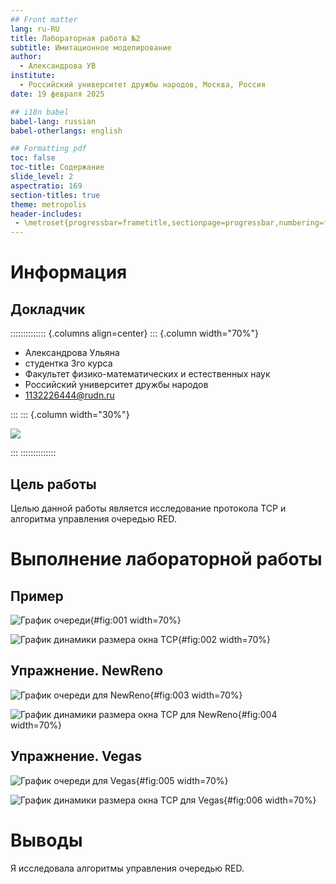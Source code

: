 ```yaml
---
## Front matter
lang: ru-RU
title: Лабораторная работа №2
subtitle: Имитационное моделирование
author:
  - Александрова УВ
institute:
  - Российский университет дружбы народов, Москва, Россия
date: 19 февраля 2025

## i18n babel
babel-lang: russian
babel-otherlangs: english

## Formatting pdf
toc: false
toc-title: Содержание
slide_level: 2
aspectratio: 169
section-titles: true
theme: metropolis
header-includes:
 - \metroset{progressbar=frametitle,sectionpage=progressbar,numbering=fraction}
---
```


# Информация

## Докладчик

:::::::::::::: {.columns align=center}
::: {.column width="70%"}

  * Александрова Ульяна
  * студентка 3го курса
  * Факультет физико-математических и естественных наук
  * Российский университет дружбы народов
  * [1132226444@rudn.ru](mailto:1132226444@rudn.ru)

:::
::: {.column width="30%"}

![](./image/yana.jpg)

:::
::::::::::::::

## Цель работы

Целью данной работы является исследование протокола TCP и алгоритма управления очередью RED.

# Выполнение лабораторной работы

## Пример

![График очереди](image/1.png){#fig:001 width=70%}

![График динамики размера окна TCP](image/2.png){#fig:002 width=70%}

## Упражнение. NewReno

![График очереди для NewReno](image/4.png){#fig:003 width=70%}

![График динамики размера окна TCP для NewReno](image/3.png){#fig:004 width=70%}

## Упражнение. Vegas

![График очереди для Vegas](image/5.png){#fig:005 width=70%}

![График динамики размера окна TCP для Vegas](image/6.png){#fig:006 width=70%}

# Выводы

Я исследовала алгоритмы управления очередью RED.
